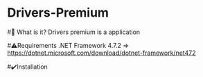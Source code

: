 # Drivers-Premium

#📔 What is it?
Drivers premium is a application 

#⚠️Requirements
.NET Framework 4.7.2 => https://dotnet.microsoft.com/download/dotnet-framework/net472

#✔️Installation
